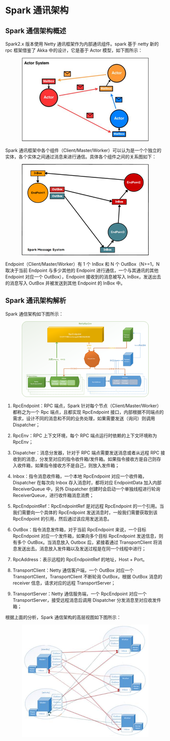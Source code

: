 # Spark 通讯架构

## Spark 通信架构概述

Spark2.x 版本使用 Netty 通讯框架作为内部通讯组件。spark 基于 netty 新的 rpc 框架借鉴了 Akka 中的设计，它是基于 Actor 模型，如下图所示：

<div align=center><img src="https://raw.githubusercontent.com/AK-Shuai/DATA-WAERHOUSE/main/%E5%9B%BE%E5%BA%8A/Actor%E6%A8%A1%E5%9E%8B.jpg" width="400"></div>

Spark 通讯框架中各个组件（Client/Master/Worker）可以认为是一个个独立的实体，各个实体之间通过消息来进行通信。具体各个组件之间的关系图如下： 

<div align=center><img src="https://raw.githubusercontent.com/AK-Shuai/DATA-WAERHOUSE/main/%E5%9B%BE%E5%BA%8A/Spark%E9%80%9A%E8%AE%AF%E6%9E%B6%E6%9E%84.png" width="400"></div>

Endpoint（Client/Master/Worker）有 1 个 InBox 和 N 个 OutBox（N>=1，N 取决于当前 Endpoint 与多少其他的 Endpoint 进行通信，一个与其通讯的其他 Endpoint 对应一个 OutBox），Endpoint 接收到的消息被写入 InBox，发送出去的消息写入 OutBox 并被发送到其他 Endpoint 的 InBox 中。

## Spark 通讯架构解析
Spark 通信架构如下图所示：
<div align=center><img src="https://raw.githubusercontent.com/AK-Shuai/DATA-WAERHOUSE/main/%E5%9B%BE%E5%BA%8A/Spark%E9%80%9A%E4%BF%A1%E6%9E%B6%E6%9E%84.png" width="400"></div>

1) RpcEndpoint：RPC 端点，Spark 针对每个节点（Client/Master/Worker）都称之为一个 Rpc 端点，且都实现 RpcEndpoint 接口，内部根据不同端点的需求，设计不同的消息和不同的业务处理，如果需要发送（询问）则调用 Dispatcher；

2) RpcEnv：RPC 上下文环境，每个 RPC 端点运行时依赖的上下文环境称为 RpcEnv；

3) Dispatcher：消息分发器，针对于 RPC 端点需要发送消息或者从远程 RPC 接收到的消息，分发至对应的指令收件箱/发件箱。如果指令接收方是自己则存入收件箱，如果指令接收方不是自己，则放入发件箱；

4) Inbox：指令消息收件箱，一个本地 RpcEndpoint 对应一个收件箱，Dispatcher 在每次向 Inbox 存入消息时，都将对应 EndpointData 加入内部 ReceiverQueue 中，另外 Dispatcher 创建时会启动一个单独线程进行轮询 ReceiverQueue，进行收件箱消息消费；

5) RpcEndpointRef：RpcEndpointRef 是对远程 RpcEndpoint 的一个引用。当我们需要向一个具体的 RpcEndpoint 发送消息时，一般我们需要获取到该 RpcEndpoint 的引用，然后通过该应用发送消息。

6) OutBox：指令消息发件箱，对于当前 RpcEndpoint 来说，一个目标 RpcEndpoint 对应一个发件箱，如果向多个目标 RpcEndpoint 发送信息，则有多个 OutBox。当消息放入 Outbox 后，紧接着通过 TransportClient 将消息发送出去。消息放入发件箱以及发送过程是在同一个线程中进行；

7) RpcAddress：表示远程的 RpcEndpointRef 的地址，Host + Port。

8) TransportClient：Netty 通信客户端，一个 OutBox 对应一个 TransportClient，TransportClient 不断轮询 OutBox，根据 OutBox 消息的 receiver 信息，请求对应的远程 TransportServer；

9) TransportServer：Netty 通信服务端，一个 RpcEndpoint 对应一个 TransportServer，接受远程消息后调用 Dispatcher 分发消息至对应收发件箱；

根据上面的分析，Spark 通信架构的高层视图如下图所示：
<div align=center><img src="https://raw.githubusercontent.com/AK-Shuai/DATA-WAERHOUSE/main/%E5%9B%BE%E5%BA%8A/Spark%E9%80%9A%E4%BF%A1%E6%9E%B6%E6%9E%84%E7%9A%84%E9%AB%98%E5%B1%82%E8%A7%86%E5%9B%BE.jpg" width="400"></div>
